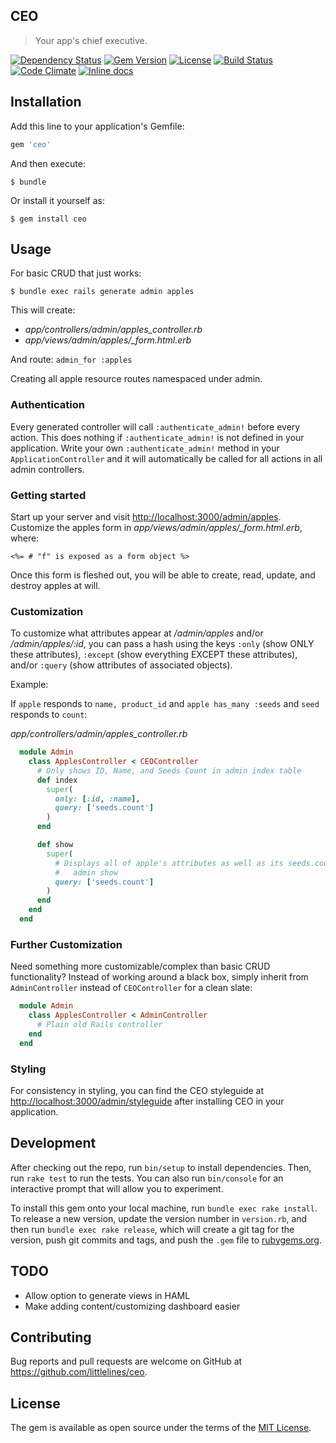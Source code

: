 CEO
---

> Your app's chief executive.

[![Dependency Status](http://img.shields.io/gemnasium/littlelines/ceo.svg)](https://gemnasium.com/littlelines/ceo)
[![Gem Version](http://img.shields.io/gem/v/ceo.svg)](https://rubygems.org/gems/ceo)
[![License](http://img.shields.io/:license-mit-blue.svg)](http://littlelines.mit-license.org)
[![Build Status](https://travis-ci.org/littlelines/ceo.svg?branch=master)](https://travis-ci.org/littlelines/ceo)
[![Code Climate](https://codeclimate.com/github/littlelines/ceo/badges/gpa.svg)](https://codeclimate.com/github/littlelines/ceo)
[![Inline docs](http://inch-ci.org/github/littlelines/ceo.svg?branch=master)](http://inch-ci.org/github/littlelines/ceo)

## Installation

Add this line to your application's Gemfile:

```ruby
gem 'ceo'
```

And then execute:

    $ bundle

Or install it yourself as:

    $ gem install ceo

## Usage

For basic CRUD that just works:

    $ bundle exec rails generate admin apples

This will create:
  + *app/controllers/admin/apples_controller.rb*
  + *app/views/admin/apples/_form.html.erb*

And route: `admin_for :apples`

Creating all apple resource routes namespaced under admin.

### Authentication

Every generated controller will call `:authenticate_admin!` before every action.
This does nothing if `:authenticate_admin!` is not defined in your application.
Write your own `:authenticate_admin!` method in your `ApplicationController` and
it will automatically be called for all actions in all admin controllers.

### Getting started

Start up your server and visit [http://localhost:3000/admin/apples](). Customize
the apples form in *app/views/admin/apples/_form.html.erb*, where:

    <%= # "f" is exposed as a form object %>

Once this form is fleshed out, you will be able to create, read, update, and
destroy apples at will.

### Customization

To customize what attributes appear at */admin/apples* and/or
*/admin/apples/:id*,
you can pass a hash using the keys `:only` (show ONLY these attributes),
`:except` (show everything EXCEPT these attributes), and/or `:query` (show
attributes of associated objects).

Example:

If `apple` responds to `name, product_id` and `apple has_many :seeds` and `seed` responds to `count`:

*app/controllers/admin/apples_controller.rb*

```ruby
  module Admin
    class ApplesController < CEOController
      # Only shows ID, Name, and Seeds Count in admin index table
      def index
        super(
          only: [:id, :name],
          query: ['seeds.count']
        )
      end

      def show
        super(
          # Displays all of apple's attributes as well as its seeds.count in
          #   admin show
          query: ['seeds.count']
        )
      end
    end
  end
```

### Further Customization

Need something more customizable/complex than basic CRUD functionality? Instead
of working around a black box, simply inherit from `AdminController` instead of
`CEOController` for a clean slate:

```ruby
  module Admin
    class ApplesController < AdminController
      # Plain old Rails controller
    end
  end
```

### Styling

For consistency in styling, you can find the CEO styleguide at
[http://localhost:3000/admin/styleguide]() after installing CEO in your
application.

## Development

After checking out the repo, run `bin/setup` to install dependencies. Then, run `rake test` to run the tests. You can also run `bin/console` for an interactive prompt that will allow you to experiment.

To install this gem onto your local machine, run `bundle exec rake install`. To release a new version, update the version number in `version.rb`, and then run `bundle exec rake release`, which will create a git tag for the version, push git commits and tags, and push the `.gem` file to [rubygems.org](https://rubygems.org).

## TODO
+ Allow option to generate views in HAML
+ Make adding content/customizing dashboard easier

## Contributing

Bug reports and pull requests are welcome on GitHub at https://github.com/littlelines/ceo.

## License

The gem is available as open source under the terms of the [MIT License](http://opensource.org/licenses/MIT).

